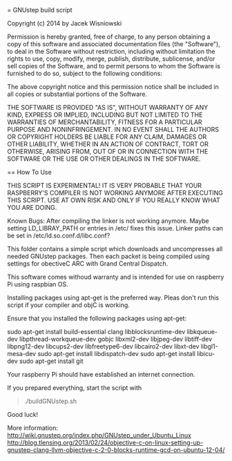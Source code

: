 = GNUstep build script

Copyright (c) 2014 by Jacek Wisniowski

Permission is hereby granted, free of charge, to any person obtaining a copy
of this software and associated documentation files (the "Software"), to deal
in the Software without restriction, including without limitation the rights
to use, copy, modify, merge, publish, distribute, sublicense, and/or sell
copies of the Software, and to permit persons to whom the Software is
furnished to do so, subject to the following conditions:

The above copyright notice and this permission notice shall be included in
all copies or substantial portions of the Software.

THE SOFTWARE IS PROVIDED "AS IS", WITHOUT WARRANTY OF ANY KIND, EXPRESS OR
IMPLIED, INCLUDING BUT NOT LIMITED TO THE WARRANTIES OF MERCHANTABILITY,
FITNESS FOR A PARTICULAR PURPOSE AND NONINFRINGEMENT. IN NO EVENT SHALL THE
AUTHORS OR COPYRIGHT HOLDERS BE LIABLE FOR ANY CLAIM, DAMAGES OR OTHER
LIABILITY, WHETHER IN AN ACTION OF CONTRACT, TORT OR OTHERWISE, ARISING FROM,
OUT OF OR IN CONNECTION WITH THE SOFTWARE OR THE USE OR OTHER DEALINGS IN
THE SOFTWARE.


== How To Use

THIS SCRIPT IS EXPERIMENTAL! IT IS VERY PROBABLE THAT YOUR RASPBERRY'S COMPILER
IS NOT WORKING ANYMORE AFTER EXECUTING THIS SCRIPT. USE AT OWN RISK AND ONLY IF
YOU REALLY KNOW WHAT YOU ARE DOING.

Known Bugs: After compiling the linker is not working anymore.
Maybe setting LD_LIBRAY_PATH or entries in /etc/ fixes this issue.
Linker paths can be set in /etc/ld.so.conf.d/libc.conf? 

This folder contains a simple script which downloads and uncompresses all
needed GNUstep packages. Then each packet is being compiled using settings for
obectiveC ARC with Grand Central Dispatch.

This software comes withoud warranty and is intended for use on 
raspberry Pi using raspbian OS.

Installing packages using apt-get is the preferred way. Pleas don't run
this script if your compiler and objC is working.

Ensure that you installed the following packages using apt-get:

sudo apt-get install build-essential clang libblocksruntime-dev libkqueue-dev libpthread-workqueue-dev gobjc libxml2-dev libjpeg-dev libtiff-dev libpng12-dev libcups2-dev libfreetype6-dev libcairo2-dev libxt-dev libgl1-mesa-dev
sudo apt-get install libdispatch-dev
sudo apt-get install libicu-dev
sudo apt-get install git


Your raspberry Pi should have established an internet connection.

If you prepared everything,
start the script with

> ./buildGNUstep.sh


Good luck!



More information:
http://wiki.gnustep.org/index.php/GNUstep_under_Ubuntu_Linux
http://blog.tlensing.org/2013/02/24/objective-c-on-linux-setting-up-gnustep-clang-llvm-objective-c-2-0-blocks-runtime-gcd-on-ubuntu-12-04/
